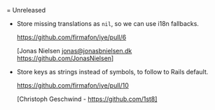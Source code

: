 = Unreleased

  * Store missing translations as `nil`, so we can use i18n fallbacks.
    
    https://github.com/firmafon/iye/pull/6
     
    [Jonas Nielsen <jonas@jonasbnielsen.dk> https://github.com/JonasNielsen]

  * Store keys as strings instead of symbols, to follow to Rails default.
    
    https://github.com/firmafon/iye/pull/10
    
    [Christoph Geschwind - https://github.com/1st8]
